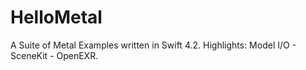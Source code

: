 # HelloMetal
A Suite of Metal Examples written in Swift 4.2. Highlights: Model I/O - SceneKit - OpenEXR.
